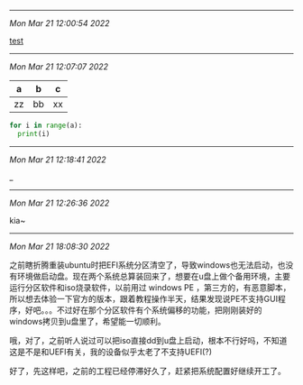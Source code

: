 -----------------------
*Mon Mar 21 12:00:54 2022*

[test](#test)

-----------------------
*Mon Mar 21 12:07:07 2022*

| a   | b   | c   |
|:---:|:---:|:---:|
| zz  | bb  | xx  |

```python
for i in range(a):
  print(i)

```


-----------------------
*Mon Mar 21 12:18:41 2022*

_

-----------------------
*Mon Mar 21 12:26:36 2022*

kia~

-----------------------
*Mon Mar 21 18:08:30 2022*

之前瞎折腾重装ubuntu时把EFI系统分区清空了，导致windows也无法启动，也没有环境做启动盘。现在两个系统总算装回来了，想要在u盘上做个备用环境，主要运行分区软件和iso烧录软件，以前用过 windows PE ，第三方的，有恶意脚本，所以想去体验一下官方的版本，跟着教程操作半天，结果发现说PE不支持GUI程序，好吧。。。不过好在那个分区软件有个系统偏移的功能，把刚刚装好的windows拷贝到u盘里了，希望能一切顺利。

哦，对了，之前听人说过可以把iso直接dd到u盘上启动，根本不行好吗，不知道这是不是和UEFI有关，我的设备似乎太老了不支持UEFI(?)

好了，先这样吧，之前的工程已经停滞好久了，赶紧把系统配置好继续开工了。



